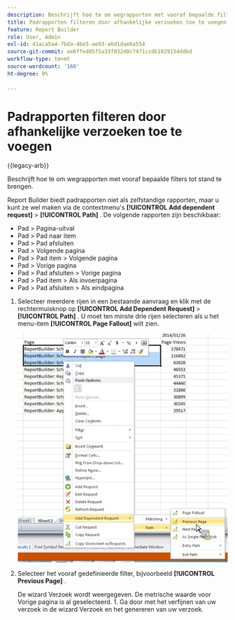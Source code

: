 ```yaml
---
description: Beschrijft hoe te om wegrapporten met vooraf bepaalde filters tot stand te brengen.
title: Padrapporten filteren door afhankelijke verzoeken toe te voegen
feature: Report Builder
role: User, Admin
exl-id: 41aca5a4-7bda-4be5-ae93-a6d1dae6a554
source-git-commit: ae6ffed05f5a33f032d0c7471ccdb1029154ddbd
workflow-type: tm+mt
source-wordcount: '160'
ht-degree: 0%

---
```


# Padrapporten filteren door afhankelijke verzoeken toe te voegen

{{legacy-arb}}

Beschrijft hoe te om wegrapporten met vooraf bepaalde filters tot stand te brengen.

Report Builder biedt padrapporten niet als zelfstandige rapporten, maar u kunt ze wel maken via de contextmenu&#39;s **[!UICONTROL Add dependent request]** > **[!UICONTROL Path]** . De volgende rapporten zijn beschikbaar:

* Pad > Pagina-uitval
* Pad > Pad naar item
* Pad > Pad afsluiten
* Pad > Volgende pagina
* Pad > Pad item > Volgende pagina
* Pad > Vorige pagina
* Pad > Pad afsluiten > Vorige pagina
* Pad > Pad item > Als invoerpagina
* Pad > Pad afsluiten > Als eindpagina

1. Selecteer meerdere rijen in een bestaande aanvraag en klik met de rechtermuisknop op **[!UICONTROL Add Dependent Request]** > **[!UICONTROL Path]** . U moet ten minste drie rijen selecteren als u het menu-item **[!UICONTROL Page Fallout]** wilt zien.

   ![&#x200B; Schermafbeelding die drie geselecteerde rijen tonen met de Add Afhankelijke geselecteerde optie van het Verzoek.](assets/dependen_request.png)

2. Selecteer het vooraf gedefinieerde filter, bijvoorbeeld **[!UICONTROL Previous Page]** .

   De wizard Verzoek wordt weergegeven. De metrische waarde voor Vorige pagina is al geselecteerd. 1. Ga door met het verfijnen van uw verzoek in de wizard Verzoek en het genereren van uw verzoek.
